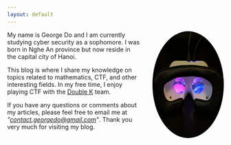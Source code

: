 ```yaml
---
layout: default
---
```


<img style="float: right; width: 250px; height: 250px; max-width: 33%; max-height: 20%; border-radius: 50%; margin: 0 0 1em 2em; -webkit-box-shadow: none; -moz-box-shadow: none; box-shadow: none;" src="/images/geo3.jpg">

My name is George Do and I am currently studying cyber security as a sophomore. I was born in Nghe An province but now reside in the capital city of Hanoi.

This blog is where I share my knowledge on topics related to mathematics, CTF, and other interesting fields. In my free time, I enjoy playing CTF with the [Double K](https://ctftime.org/team/278424) team.

If you have any questions or comments about my articles, please feel free to email me at *"contact.georgedo@gmail.com"*. Thank you very much for visiting my blog.